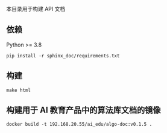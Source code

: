 本目录用于构建 API 文档

## 依赖

Python >= 3.8

`pip install -r sphinx_doc/requirements.txt`


## 构建

`make html`


## 构建用于 AI 教育产品中的算法库文档的镜像

    docker build -t 192.168.20.55/ai_edu/algo-doc:v0.1.5 .
